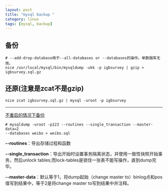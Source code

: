 ```yaml
---
layout: post
title: "mysql backup "
category: linux
tags: [mysql, backup]
---
```


## 备份

```
# --add-drop-database用于--all-databases or --databases的操作。单数据库无效。
nice /usr/local/mysql/bin/mysqldump -ukk -p igbsurvey | gzip > igbsurvey.sql.gz
```

## 还原(注意是zcat不是gzip)

```
nice zcat igbsurvey.sql.gz | mysql -uroot -p igbsurvey
```

--- 

[不重启的情况下备份](http://lizhenliang.blog.51cto.com/7876557/1669829)

```
# mysqldump -uroot -p123 --routines --single_transaction --master-data=2
--databases weibo > weibo.sql
```

**--routines**：导出存储过程和函数

**--single_transaction**：导出开始时设置事务隔离状态，并使用一致性快照开始事务，然后unlock tables;而lock-tables是锁住一张表不能写操作，直到dump完毕。

**--master-data**：默认等于1，将dump起始（change master to）binlog点和pos值写到结果中，等于2是将change master to写到结果中并注释。
